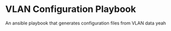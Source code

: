 # VLAN Configuration Playbook 

An ansible playbook that generates configuration files from VLAN data
yeah

